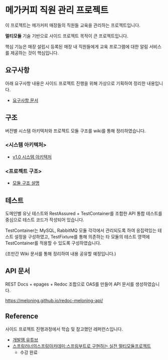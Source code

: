 # 메가커피 직원 관리 프로젝트 

이 프로젝트는 메가커피 매장들의 직원들 교육을 관리하는 프로젝트입니다.

**멀티모듈** 기술 기반으로 사이드 프로젝트 목적이 큰 프로젝트입니다.

핵심 기능은 매장 설립시 등록된 매장 내 직원들에게 교육 프로그램에 대한 알림 서비스를 제공하는 것이 핵심입니다.

## 요구사항

아래 요구사항 내용은 사이드 프로젝트 진행을 위해 가상으로 기획하여 정리한 내용입니다.

- [요구사항 문서](https://github.com/meloning/mega-coffee-employee-manage-project/wiki/v1.0%E2%80%90%EA%B8%B0%EB%8A%A5%EC%9A%94%EA%B5%AC%EC%82%AC%ED%95%AD%E2%80%90%EB%AC%B8%EC%84%9C)

## 구조

버전별 시스템 아키텍처와 프로젝트 모듈 구조를 wiki를 통해 정리하였습니다.

### <시스템 아키텍처>
- [v1.0 시스템 아키텍처](https://github.com/meloning/mega-coffee-employee-manage-project/wiki/v1.0%E2%80%90%EC%8B%9C%EC%8A%A4%ED%85%9C%E2%80%90%EC%95%84%ED%82%A4%ED%85%8D%EC%B2%98)

### <프로젝트 구조>
- [모듈 구조 설명](https://github.com/meloning/mega-coffee-employee-manage-project/wiki/%EB%AA%A8%EB%93%88%E2%80%90%EA%B5%AC%EC%A1%B0)

## 테스트
도메인별 유닛 테스트와 RestAssured + TestContainer를 조합한 API 통합 테스트를 중심으로 테스트 코드가 작성되어 있습니다.

TestContainer는 MySQL, RabbitMQ 모듈 각각에서 관리되도록 하여 응집력있는 테스트 설정을 구성하였고,
TestFixture를 통해 의존하는 타 모듈의 테스트 영역에 TestContainer를 적용할 수 있도록 구성하였습니다.

(조만간 Wiki 문서를 통해 정리하여 내용 공유할 예정입니다.)

## API 문서
REST Docs + epages + Redoc 조합으로 OAS를 만들어 API 문서를 생성하였습니다.

https://meloning.github.io/redoc-meloning-api/

## Reference
사이드 프로젝트 진행과정에서 학습 및 참고했던 레퍼런스입니다.

- [개발잼 유튜브](https://www.youtube.com/@devgem)
- [스프링러너의스프링아카데미:스프링부트로 구현하는 실전 멀티모듈프로젝트](https://fastcampus.co.kr/dev_academy_springrunner201) 
  - 수강 완료
